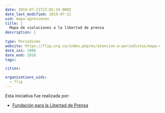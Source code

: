 ```yaml
---
date: 2019-07-21T23:02:24.000Z
date_last_modified: 2019-07-21
uid: mapa-agresiones
title: |
  Mapa de violaciones a la libertad de prensa
description: |
  
type: Periodismo
website: https://flip.org.co/index.php/es/atencion-a-periodistas/mapa-de-agresiones
date_ini: 2006
date_end: 2018
tags:

cities: 

organizations_uids:
  - flip
---
```


Esta iniciativa fue realizada por:

- [Fundación para la Libertad de Prensa](/organizaciones/flip)
